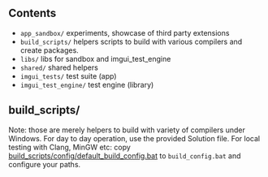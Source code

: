 ## Contents

- `app_sandbox/` experiments, showcase of third party extensions
- `build_scripts/` helpers scripts to build with various compilers and create packages.
- `libs/` libs for sandbox and imgui_test_engine
- `shared/` shared helpers
- `imgui_tests/` test suite (app)
- `imgui_test_engine/` test engine (library)


## build_scripts/

Note: those are merely helpers to build with variety of compilers under Windows. For day to day operation, use the provided Solution file.
For local testing with Clang, MinGW etc: copy [build_scripts/config/default_build_config.bat](https://github.com/ocornut/imgui_dev/blob/main/build_scripts/config/default_build_config.bat) to `build_config.bat` and configure your paths.

